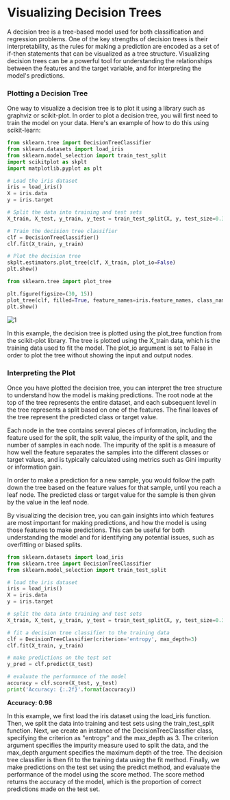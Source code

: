 # Visualizing Decision Trees

A decision tree is a tree-based model used for both classification and regression problems. One of the key strengths of decision trees is their interpretability, as the rules for making a prediction are encoded as a set of if-then statements that can be visualized as a tree structure. Visualizing decision trees can be a powerful tool for understanding the relationships between the features and the target variable, and for interpreting the model's predictions.


### Plotting a Decision Tree
One way to visualize a decision tree is to plot it using a library such as graphviz or scikit-plot. In order to plot a decision tree, you will first need to train the model on your data. Here's an example of how to do this using scikit-learn:


```python
from sklearn.tree import DecisionTreeClassifier
from sklearn.datasets import load_iris
from sklearn.model_selection import train_test_split
import scikitplot as skplt
import matplotlib.pyplot as plt

# Load the iris dataset
iris = load_iris()
X = iris.data
y = iris.target

# Split the data into training and test sets
X_train, X_test, y_train, y_test = train_test_split(X, y, test_size=0.3, random_state=0)

# Train the decision tree classifier
clf = DecisionTreeClassifier()
clf.fit(X_train, y_train)

# Plot the decision tree
skplt.estimators.plot_tree(clf, X_train, plot_io=False)
plt.show()
```

```python
from sklearn.tree import plot_tree

plt.figure(figsize=(30, 15))
plot_tree(clf, filled=True, feature_names=iris.feature_names, class_names=iris.target_names)
plt.show()
```
![1](https://user-images.githubusercontent.com/63750425/218250896-6ebe7890-2c7f-456a-b596-ee0dbb21c384.png)



In this example, the decision tree is plotted using the plot_tree function from the scikit-plot library. The tree is plotted using the X_train data, which is the training data used to fit the model. The plot_io argument is set to False in order to plot the tree without showing the input and output nodes.

### Interpreting the Plot

Once you have plotted the decision tree, you can interpret the tree structure to understand how the model is making predictions. The root node at the top of the tree represents the entire dataset, and each subsequent level in the tree represents a split based on one of the features. The final leaves of the tree represent the predicted class or target value.

Each node in the tree contains several pieces of information, including the feature used for the split, the split value, the impurity of the split, and the number of samples in each node. The impurity of the split is a measure of how well the feature separates the samples into the different classes or target values, and is typically calculated using metrics such as Gini impurity or information gain.

In order to make a prediction for a new sample, you would follow the path down the tree based on the feature values for that sample, until you reach a leaf node. The predicted class or target value for the sample is then given by the value in the leaf node.

By visualizing the decision tree, you can gain insights into which features are most important for making predictions, and how the model is using those features to make predictions. This can be useful for both understanding the model and for identifying any potential issues, such as overfitting or biased splits.

```python
from sklearn.datasets import load_iris
from sklearn.tree import DecisionTreeClassifier
from sklearn.model_selection import train_test_split

# load the iris dataset
iris = load_iris()
X = iris.data
y = iris.target

# split the data into training and test sets
X_train, X_test, y_train, y_test = train_test_split(X, y, test_size=0.3, random_state=0)

# fit a decision tree classifier to the training data
clf = DecisionTreeClassifier(criterion='entropy', max_depth=3)
clf.fit(X_train, y_train)

# make predictions on the test set
y_pred = clf.predict(X_test)

# evaluate the performance of the model
accuracy = clf.score(X_test, y_test)
print('Accuracy: {:.2f}'.format(accuracy))
```
**Accuracy: 0.98**

In this example, we first load the iris dataset using the load_iris function. Then, we split the data into training and test sets using the train_test_split function. Next, we create an instance of the DecisionTreeClassifier class, specifying the criterion as "entropy" and the max_depth as 3. The criterion argument specifies the impurity measure used to split the data, and the max_depth argument specifies the maximum depth of the tree. The decision tree classifier is then fit to the training data using the fit method. Finally, we make predictions on the test set using the predict method, and evaluate the performance of the model using the score method. The score method returns the accuracy of the model, which is the proportion of correct predictions made on the test set.



